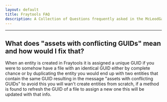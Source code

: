 ```yaml
---
layout: default
title: Fraytools FAQ
description: A Collection of Questions frequently asked in the McLeodGaming Discord and answers to them
---
```

<hr>

## What does "assets with conflicting GUIDs" mean and how would I fix that?

When an entity is created in Fraytools it is assigned a unique GUID if you were to somehow have a file with an identical GUID either by complete chance or by duplicating the entity you would end up with two entities that contain the same GUID resulting in the message "assets with conflicting GUIDs" to avoid this you will wan't create entities from scratch, if a method is found to refresh the GUID of a file to assign a new one this will be updated with that info.
